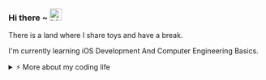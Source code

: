### Hi there ~ <img src="https://user-images.githubusercontent.com/1303154/88677602-1635ba80-d120-11ea-84d8-d263ba5fc3c0.gif" width="24px" alt="hi">

There is a land where I share toys and have a break.

I'm currently learning iOS Development And Computer Engineering Basics.

<details>
<summary>⚡️ More about my coding life</summary>
<br />

![Top Langs](https://github-readme-stats.vercel.app/api/top-langs/?username=majidlabs&layout=compact&hide=css,html)

![Majid's github stats](https://github-readme-stats.vercel.app/api?username=majidlabs&count_private=true&show_icons=true&theme=onedark)

</details>
